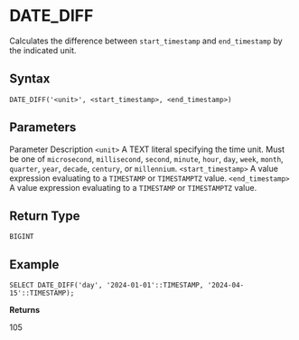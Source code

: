 # [](#date_diff)DATE\_DIFF

Calculates the difference between `start_timestamp` and `end_timestamp` by the indicated unit.

## [](#syntax)Syntax

```
DATE_DIFF('<unit>', <start_timestamp>, <end_timestamp>)
```

## [](#parameters)Parameters

Parameter Description `<unit>` A TEXT literal specifying the time unit. Must be one of `microsecond`, `millisecond`, `second`, `minute`, `hour`, `day`, `week`, `month`, `quarter`, `year`, `decade`, `century`, or `millennium`. `<start_timestamp>` A value expression evaluating to a `TIMESTAMP` or `TIMESTAMPTZ` value. `<end_timestamp>` A value expression evaluating to a `TIMESTAMP` or `TIMESTAMPTZ` value.

## [](#return-type)Return Type

`BIGINT`

## [](#example)Example

```
SELECT DATE_DIFF('day', '2024-01-01'::TIMESTAMP, '2024-04-15'::TIMESTAMP);
```

**Returns**

105